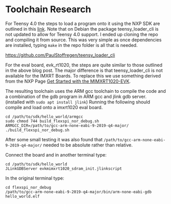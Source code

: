 # Toolchain Research

For Teensy 4.0 the steps to load a program onto it using the NXP SDK are outlined in this
[link](https://www.stupid-projects.com/using-nxp-sdk-with-teensy-4-0/).
Note that on Debian the package teensy_loader_cli is not updated to allow for Teensy 4.0 support.
I ended up cloning the repo and compiling it from source. This was very simple as once dependencies
are installed, typing `make` in the repo folder is all that is needed.

https://github.com/PaulStoffregen/teensy_loader_cli


For the eval board, evk_rt1020, the steps are quite similar to those outlined in the above blog post.
The major difference is that teensy_loader_cli is not available for the IMXRT Boards. To replace
this we use something derived from the NXP Page
[Get Started with the MIMXRT1020-EVK](https://www.nxp.com/document/guide/get-started-with-the-mimxrt1020-evk:GS-MIMXRT1020-EVK).

The resulting toolchain uses the ARM gcc toolchain to compile the code and a combination of the gdb
program in ARM gcc and jlink gdb server. (installed with `sudo apt install jlink`)
Running the following should compile and load onto a imxrt1020 eval board.
```
cd /path/to/sdk/hello_world/armgcc
sudo chmod 744 build_flexspi_nor_debug.sh
ARMGCC_DIR=/path/to/gcc-arm-none-eabi-9-2019-q4-major/ ./build_flexspi_nor_debug.sh
```
After some small testing it was also found that `/path/to/gcc-arm-none-eabi-9-2019-q4-major/` needed
to be absolute rather than relative.

Connect the board and in another terminal type:
```
cd /path/to/sdk/hello_world
JLinkGDBServer evkmimxrt1020_sdram_init.jlinkscript
```

In the original terminal type:
```
cd flexspi_nor_debug
/path/to/gcc-arm-none-eabi-9-2019-q4-major/bin/arm-none-eabi-gdb hello_world.elf
```


